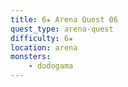 ```yaml
---
title: 6★ Arena Quest 06
quest_type: arena-quest
difficulty: 6★
location: arena
monsters:
    - dodogama
---
```


